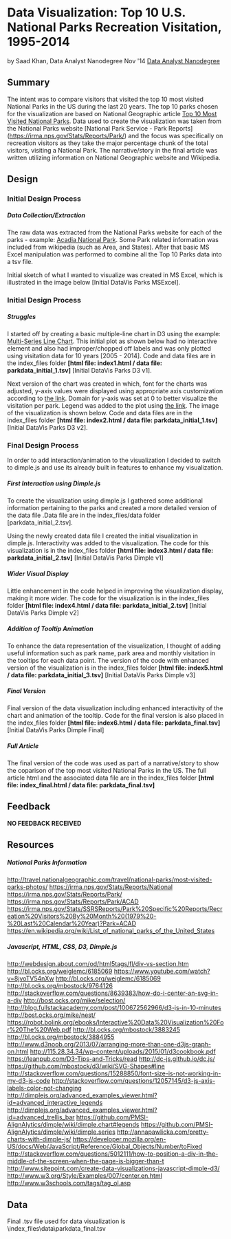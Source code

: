 # Data Visualization: Top 10 U.S. National Parks Recreation Visitation, 1995-2014
by Saad Khan, Data Analyst Nanodegree Nov '14 [Data Analyst Nanodegree](https://www.udacity.com/course/nd002)

## Summary

The intent was to compare visitors that visited the top 10 most visited National Parks in the US during the last 20 years. The top 10 parks chosen for the visualization are based on National Geographic article [Top 10 Most Visited National Parks](http://travel.nationalgeographic.com/travel/national-parks/most-visited-parks-photos/). Data used to create the visualization was taken from the National Parks website [National Park Service - Park Reports] (https://irma.nps.gov/Stats/Reports/Park/) and the focus was specifically on recreation visitors as they take the major percentage chunk of the total visitors, visiting a National Park. The narrative/story in the final article was written utilizing information on National Geographic website and Wikipedia.

## Design

### Initial Design Process

##### Data Collection/Extraction

The raw data was extracted from the National Parks website for each of the parks - example: [Acadia National Park](https://irma.nps.gov/Stats/SSRSReports/Park%20Specific%20Reports/Recreation%20Visitors%20By%20Month%20(1979%20-%20Last%20Calendar%20Year)?Park=ACAD). Some Park related information was included from wikipedia (such as Area, and States). After that basic MS Excel manipulation was performed to combine all the Top 10 Parks data into a tsv file.

Initial sketch of what I wanted to visualize was created in MS Excel, which is illustrated in the image below [Initial DataVis Parks MSExcel].

### Initial Design Process

##### Struggles

I started off by creating a basic multiple-line chart in D3 using the example: [Multi-Series Line Chart](http://bl.ocks.org/mbostock/3884955). This initial plot as shown below had no interactive element and also had improper/chopped off labels and was only plotted using visitation data for 10 years [2005 - 2014]. Code and data files are in the index_files folder **[html file: index1.html / data file: parkdata_initial_1.tsv]** [Initial DataVis Parks D3 v1].

Next version of the chart was created in which, font for the charts was adjusted, y-axis values were displayed using appropriate axis customization according to [the link](http://curran.github.io/screencasts/introToD3/examples/viewer/#/103). Domain for y-axis was set at 0 to better visualize the visitation per park. Legend was added to the plot using [the link](http://bl.ocks.org/weiglemc/6185069). The image of the visualization is shown below. Code and data files are in the index_files folder **[html file: index2.html / data file: parkdata_initial_1.tsv]** [Initial DataVis Parks D3 v2].

### Final Design Process

In order to add interaction/animation to the visualization I decided to switch to dimple.js and use its already built in features to enhance my visualization.

##### First Interaction using Dimple.js

To create the visualization using dimple.js I gathered some additional information pertaining to the parks and created a more detailed version of the data file .Data file are in the index_files/data folder [parkdata_initial_2.tsv].

Using the newly created data file I created the initial visualization in dimple.js. Interactivity was added to the visualization. The code for this visualization is in the index_files folder **[html file: index3.html / data file: parkdata_initial_2.tsv]** [Initial DataVis Parks Dimple v1] 

##### Wider Visual Display

Little enhancement in the code helped in improving the visualization display, making it more wider. The code for the visualization is in the index_files folder **[html file: index4.html / data file: parkdata_initial_2.tsv]** [Initial DataVis Parks Dimple v2]

##### Addition of Tooltip Animation

To enhance the data representation of the visualization, I thought of adding useful information such as park name, park area and monthly visitation in the tooltips for each data point. The version of the code with enhanced version of the visualization is in the index_files folder **[html file: index5.html / data file: parkdata_initial_3.tsv]** [Initial DataVis Parks Dimple v3]

##### Final Version

Final version of the data visualization including enhanced interactivity of the chart and animation of the tooltip. Code for the final version is also placed in the index_files folder **[html file: index6.html / data file: parkdata_final.tsv]** [Initial DataVis Parks Dimple Final]

##### Full Article

The final version of the code was used as part of a narrative/story to show the coparison of the top most visited National Parks in the US. The full article html and the associated data file are in the index_files folder **[html file: index_final.html / data file: parkdata_final.tsv]**


## Feedback

**NO FEEDBACK RECEIVED**

## Resources

##### National Parks Information

http://travel.nationalgeographic.com/travel/national-parks/most-visited-parks-photos/
https://irma.nps.gov/Stats/Reports/National
https://irma.nps.gov/Stats/Reports/Park/
https://irma.nps.gov/Stats/Reports/Park/ACAD
https://irma.nps.gov/Stats/SSRSReports/Park%20Specific%20Reports/Recreation%20Visitors%20By%20Month%20(1979%20-%20Last%20Calendar%20Year)?Park=ACAD
https://en.wikipedia.org/wiki/List_of_national_parks_of_the_United_States

##### Javascript, HTML, CSS, D3, Dimple.js

http://webdesign.about.com/od/html5tags/fl/div-vs-section.htm
http://bl.ocks.org/weiglemc/6185069
https://www.youtube.com/watch?v=8jvoTV54nXw
http://bl.ocks.org/weiglemc/6185069
http://bl.ocks.org/mbostock/9764126
http://stackoverflow.com/questions/8639383/how-do-i-center-an-svg-in-a-div
http://bost.ocks.org/mike/selection/
http://blog.fullstackacademy.com/post/100672562966/d3-js-in-10-minutes
http://bost.ocks.org/mike/nest/
https://robot.bolink.org/ebooks/Interactive%20Data%20Visualization%20For%20The%20Web.pdf
http://bl.ocks.org/mbostock/3883245
http://bl.ocks.org/mbostock/3884955
http://www.d3noob.org/2013/07/arranging-more-than-one-d3js-graph-on.html
http://115.28.34.34/wp-content/uploads/2015/01/d3cookbook.pdf
https://leanpub.com/D3-Tips-and-Tricks/read
http://dc-js.github.io/dc.js/
https://github.com/mbostock/d3/wiki/SVG-Shapes#line
http://stackoverflow.com/questions/15288850/font-size-is-not-working-in-my-d3-js-code
http://stackoverflow.com/questions/12057145/d3-js-axis-labels-color-not-changing
http://dimplejs.org/advanced_examples_viewer.html?id=advanced_interactive_legends
http://dimplejs.org/advanced_examples_viewer.html?id=advanced_trellis_bar
https://github.com/PMSI-AlignAlytics/dimple/wiki/dimple.chart#legends
https://github.com/PMSI-AlignAlytics/dimple/wiki/dimple.series
http://annapawlicka.com/pretty-charts-with-dimple-js/
https://developer.mozilla.org/en-US/docs/Web/JavaScript/Reference/Global_Objects/Number/toFixed
http://stackoverflow.com/questions/5012111/how-to-position-a-div-in-the-middle-of-the-screen-when-the-page-is-bigger-than-t
http://www.sitepoint.com/create-data-visualizations-javascript-dimple-d3/
http://www.w3.org/Style/Examples/007/center.en.html
http://www.w3schools.com/tags/tag_ol.asp

## Data

Final .tsv file used for data visualization is \index_files\data\parkdata_final.tsv
